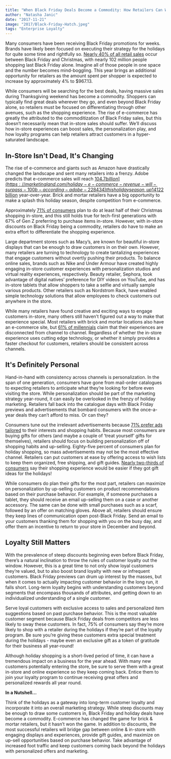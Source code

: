 ```yaml
---
title: "When Black Friday Deals Become a Commodity: How Retailers Can Win This Holiday Season"
author: "Natasha Janic"
date: "2017-11-21"
image: "2017/Black-Friday-Hatch.jpeg"
tags: "Enterprise Loyalty"
---
```


Many consumers have been receiving Black Friday promotions for weeks. Brands have likely been focused on executing their strategy for the holidays for quite some time and rightfully so. [Nearly 40% of all retail sales](https://www.thebalance.com/what-is-black-friday-3305710) occur between Black Friday and Christmas, with nearly 102 million people shopping last Black Friday alone. Imagine all of those people in one space and the number becomes mind-boggling. This year brings an additional opportunity for retailers as the amount spent per shopper is expected to increase by approximately 4% to $967.13.

While consumers will be searching for the best deals, having massive sales during Thanksgiving weekend has become a commodity. Shoppers can typically find great deals wherever they go, and even beyond Black Friday alone, so retailers must be focused on differentiating through other avenues, such as the shopping experience. The rise of e-commerce has greatly the attributed to the commoditization of Black Friday sales, but this doesn’t necessarily mean that in-store sales should suffer. We’ll discuss how in-store experiences can boost sales, the personalization play, and how loyalty programs can help retailers attract customers in a hyper-saturated landscape.

## In-Store Isn't Dead, It's Changing

The rise of e-commerce and giants such as Amazon have drastically changed the landscape and sent many retailers into a frenzy. Adobe predicts that e-commerce sales will reach [$104.7 billion](https://marketingland.com/holiday-e-commerce-revenue-will-surpass-100b-according-adobe-228434) this holiday season, up 14% from just last year. This, coupled with the many high-profile department store closings, would make it seem as if the in-store experience is dead. However, retail sales are up [$122 billion](http://www.ihlservices.com/product/debunking-the-retail-apocalypse/) year-over-year. Brick and mortar retailers have a big opportunity to make a splash this holiday season, despite competition from e-commerce.

Approximately [71% of consumers](https://blog.gpshopper.com/over-one-third-of-consumers-typically-feel-nothing-when-shopping-in-store) plan to do at least half of their Christmas shopping in-store, and this still holds true for tech-first generations with 67% of Gen Z preferring to purchase items in-store. However, with in-store discounts on Black Friday being a commodity, retailers do have to make an extra effort to differentiate the shopping experience.

Large department stores such as Macy’s, are known for beautiful in-store displays that can be enough to draw customers in on their own. However, many retailers are turning to technology to create tantalizing experiences that engage customers without overtly pushing their products. To balance online sales, brands such as Nike and Under Armour have created highly engaging in-store customer experiences with personalization studios and virtual reality experiences, respectively. Beauty retailer, Sephora, took advantage of digital natives’ preference for DIY videos on YouTube, and has in-store tablets that allow shoppers to take a selfie and virtually sample various products. Other retailers such as Nordstrom Rack, have enabled simple technology solutions that allow employees to check customers out anywhere in the store.

While many retailers have found creative and exciting ways to engage customers in-store, many others still haven’t figured out a way to make that experience special. Most retailers with brick and mortar locations also have an e-commerce site, but [61% of millennials](https://marketingland.com/customer-identity-brings-wow-factor-back-black-friday-228241) claim that their experiences are disconnected from channel to channel. Regardless of whether the in-store experience uses cutting edge technology, or whether it simply provides a faster checkout for customers, retailers should be consistent across channels.

## It's Definitely Personal

Hand-in-hand with consistency across channels is personalization. In the span of one generation, consumers have gone from mail-order catalogues to expecting retailers to anticipate what they’re looking for before even visiting the store. While personalization should be part of the marketing strategy year-round, it can easily be overlooked in the frenzy of holiday marketing. Retailers fall back into the catalogue days with Black Friday previews and advertisements that bombard consumers with the once-a-year deals they can’t afford to miss. Or can they?

Consumers tune out the irrelevant advertisements because [71% prefer ads tailored](https://www.marketingdive.com/news/study-71-of-consumers-prefer-personalized-ads/418831/) to their interests and shopping habits. Because most consumers are buying gifts for others (and maybe a couple of ‘treat yourself’ gifts for themselves), retailers should focus on building personalization off of shopping habits and up-selling. Eighty-five percent of consumers plan for holiday shopping, so mass advertisements may not be the most effective channel. Retailers can put customers at ease by offering access to wish lists to keep them organized, free shipping, and gift guides. [Nearly two-thirds of consumers](https://www.chainstoreage.com/news/loyalty-beyond-holidays-brand-purpose-crucial-long-term-customer-loyalty/) say their shopping experience would be easier if they got gift ideas for the holidays!

While consumers do plan their gifts for the most part, retailers can maximize on personalization by up-selling customers on product recommendations based on their purchase behavior. For example, if someone purchases a tablet, they should receive an email up-selling them on a case or another accessory. The same can be done with small purchases such as a scarf, followed by an offer on matching gloves. Above all, retailers should ensure they keep lines of communication open post-Black Friday. Send an email to your customers thanking them for shopping with you on the busy day, and offer them an incentive to return to your store in December and beyond.

## Loyalty Still Matters

With the prevalence of steep discounts beginning even before Black Friday, there’s a natural inclination to throw the rules of customer loyalty out the window. However, this is a great time to not only show loyal customers they’re valued, but to also boost brand loyalty with new or infrequent customers. Black Friday previews can drum up interest by the masses, but when it comes to actually impacting customer behavior in the long run, it falls short. Long-term loyalty begins with understanding customers beyond segments that encompass thousands of attributes, and getting down to an individualized understanding of a single customer.

Serve loyal customers with exclusive access to sales and personalized item suggestions based on past purchase behavior. This is the most valuable customer segment because Black Friday deals from competitors are less likely to sway these customers. In fact, 75% of consumers say they’re more likely to shop with a retailer during the holidays if they’re part of the loyalty program. Be sure you’re giving these customers extra special treatment during the holidays - maybe even an exclusive gift as a token of gratitude for their business all year-round!

Although holiday shopping is a short-lived period of time, it can have a tremendous impact on a business for the year ahead. With many new customers potentially entering the store, be sure to serve them with a great in-store and online experience so they keep coming back. Entice them to join your loyalty program to continue receiving great offers and personalized rewards all year round.

**In a Nutshell...**

Think of the holidays as a gateway into long-term customer loyalty and incorporate it into an overall marketing strategy. While steep discounts may be enough to draw some customers in, Black Friday and holiday deals have become a commodity. E-commerce has changed the game for brick & mortar retailers, but it hasn’t won the game. In addition to discounts, the most successful retailers will bridge gap between online & in-store with engaging displays and experiences, provide gift guides, and maximize on up-sell opportunities based on purchase behavior. Take advantage of increased foot traffic and keep customers coming back beyond the holidays with personalized offers and marketing.
